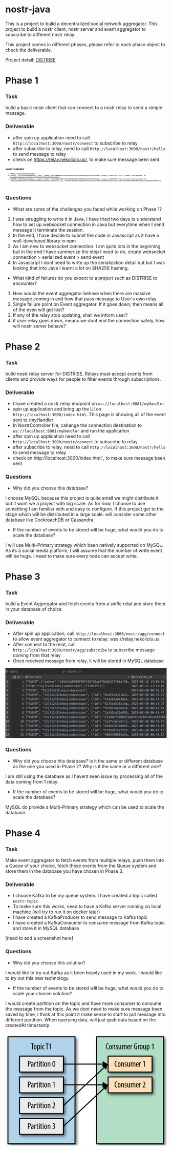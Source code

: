 # nostr-java

This is a project to build a decentralized social network aggregator. This project to build a nostr client, nostr server and event aggregator to subscribe to different nostr relay.

This project comes in different phases, please refer to each phase object to check the deliverable. 


Project detail: [DISTRISE](https://achq.notion.site/Distributed-Systems-Project-Briefing-00eaa7a219954bb1a346d73bf09164f2)

# Phase 1

### Task
build a basic nostr client that can connect to a nostr relay to send a simple message.

### Deliverable
- after spin up application need to call `http://localhost:3000/nostr/connect` to subscribe to relay
- after subscribe to relay, need to call `http://localhost:3000/nostr/hello` to send message to relay
- check on https://relay.nekolicio.us/, to make sure message been sent

![img.png](img.png)

### Questions
- What are some of the challenges you faced while working on Phase 1?

1. I was struggling to write it in Java, I have tried two days to understand how to set up websocket connection in Java but everytime when I send message it terminate the session.
2. In the end, I have decide to submit the code in Javascript as it have a well-developed library in npm
3. As I am new to websocket connection. I am quite lots in the beginning but in the end I have summerize the step I need to do. create websocket connection > serialized event > send event
4. In Javascript I dont need to write up the serialization detail but but I was looking that into Java I learnt a lot on SHA256 hashing.

- What kind of failures do you expect to a project such as DISTRISE to encounter?

1. How would the event aggregator behave when there are massive message coming in and how that pass message to User's own relay.
2. Single failure point on Event aggregator. If it goes down, then means all of the even will get lost?
3. If any of the relay stop updating, shall we inform user?
4. if user relay goes down, means we dont end the connection safely, how will nostr server behave?


# Phase 2

### Task
build nostr relay server for DISTRISE. Relays must accept events from clients and provide ways for people to filter events through subscriptions.

### Deliverable
- I have created a nostr relay endpoint on `ws://localhost:8081/myHandler`
- spin up application and bring up the UI on `http://localhost:3000/index.html`. This page is showing all of the event sent to /myHandler
- In NostrController file, cahange the connection destination to `ws://localhost:8081/myHandler` and run the application
- after spin up application need to call `http://localhost:3000/nostr/connect` to subscribe to relay
- after subscribe to relay, need to call `http://localhost:3000/nostr/hello` to send message to relay
- check on http://localhost:3000/index.html`, to make sure message been sent


### Questions
- Why did you choose this database?

I choose MySQL because this project is quite small we might distribute it but it wont we a project with big scale. As for now, I choose to use something I am familiar with and easy to configure. If this project get to the stage which will be distributed in a large scale. will consider some other database like CockroachDB or Cassandra.

- If the number of events to be stored will be huge, what would you do to scale the database?

I will use Multi-Primary strategy which been natively supported on MySQL. As its a social media platform, I will assume that the number of write event will be huge. I need to make sure every node can accept write.

# Phase 3

### Task
build a Event Aggregator and fetch events from a sinfle relat and store them in your database of choice

### Deliverable
- After spin up application, call `http://localhost:3000/nostr/agg/connect` to allow event aggregator to connect to relay: wss://relay.nekolicio.us
- After connect to the relat, call `http://localhost:3000/nostr/agg/subscribe` to subscribe message coming from that relay
- Once received message from relay, it will be stored in MySQL database

![img_1.png](img_1.png)

### Questions
- Why did you choose this database? Is it the same or different database as the one you used in Phase 2? Why is it the same or a different one?

I am still using the database as I havent seen issue by processing all of the data coming from 1 relay.

- If the number of events to be stored will be huge, what would you do to scale the database?

MySQL do provide a Multi-Primary strategy which can be used to scale the database.

# Phase 4

### Task
Make event aggregator to fetch events from multiple relays,  push them into a Queue of your choice, fetch these events from the Queue system and store them in the database you have chosen in Phase 3.

### Deliverable
- I choose Kafka to be my queue system. I have created a topic called `nostr-topic`
- To make sure this works, need to have a Kafka server running on local machine (will try to run it on docker later)
- I have created a KafkaProducer to send message to Kafka topic
- I have created a KafkaConsumer to consume message from Kafka topic and store it in MySQL database

[need to add a screenshot here]

### Questions
- Why did you choose this solution?

I would like to try out Kafka as it been heavly used in my work. I would like to try out this new technology.

- If the number of events to be stored will be huge, what would you do to scale your chosen solution?

I would create partition on the topic and have more consumer to consume the message from the topic. As we dont need to make sure message been saved by time, I think at this point it make sense to start to put message into different partition. When querying data, will just grab data based on the createdAt timestamp.

![img_2.png](img_2.png)

